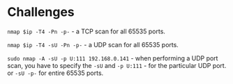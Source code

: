 # Challenges

`nmap $ip -T4 -Pn -p-` - a TCP scan for all 65535 ports.

`nmap $ip -T4 -sU -Pn -p-` - a UDP scan for all 65535 ports.

`sudo nmap -A -sU -p U:111 192.168.0.141` - when performing a UDP port scan, you have to specify the `-sU` and `-p U:111` - for the particular UDP port. or `-sU -p-` for entire 65535 ports.





